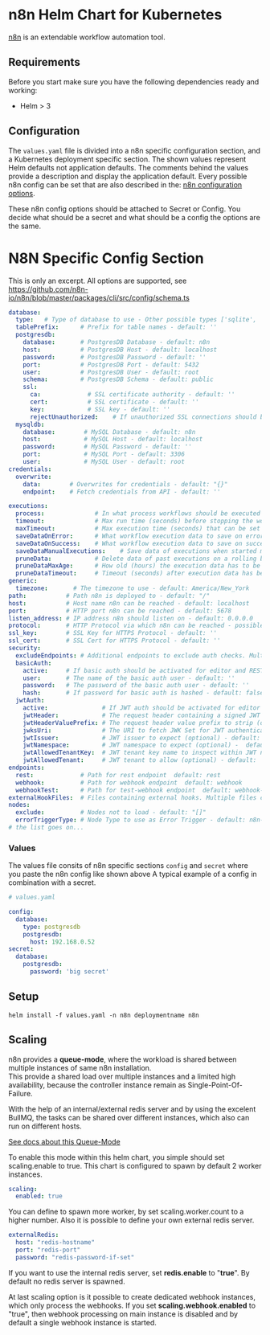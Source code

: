 # n8n Helm Chart for Kubernetes

[n8n](https://github.com/n8n-io/n8n) is an extendable workflow automation tool.

## Requirements

Before you start make sure you have the following dependencies ready and working:

- Helm > 3

## Configuration

The `values.yaml` file is divided into a n8n specific configuration section, and a Kubernetes deployment specific section.
The shown values represent Helm defaults not application defaults. The comments behind the values provide a description and display the application default.
Every possible n8n config can be set that are also described in the: [n8n configuration options](https://github.com/n8n-io/n8n/blob/master/packages/cli/src/config/schema.ts).

These n8n config options should be attached to Secret or Config.
You decide what should be a secret and what should be a config the options are the same.

# N8N Specific Config Section
This is only an excerpt. All options are supported, see https://github.com/n8n-io/n8n/blob/master/packages/cli/src/config/schema.ts

```yaml
database:
  type:   # Type of database to use - Other possible types ['sqlite', 'mariadb', 'mysqldb', 'postgresdb'] - default: sqlite
  tablePrefix:      # Prefix for table names - default: ''
  postgresdb:
    database:       # PostgresDB Database - default: n8n
    host:           # PostgresDB Host - default: localhost
    password:       # PostgresDB Password - default: ''
    port:           # PostgresDB Port - default: 5432
    user:           # PostgresDB User - default: root
    schema:         # PostgresDB Schema - default: public
    ssl:
      ca:             # SSL certificate authority - default: ''
      cert:           # SSL certificate - default: ''
      key:            # SSL key - default: ''
      rejectUnauthorized:    # If unauthorized SSL connections should be rejected - default: true
  mysqldb:
    database:        # MySQL Database - default: n8n
    host:            # MySQL Host - default: localhost
    password:        # MySQL Password - default: ''
    port:            # MySQL Port - default: 3306
    user:            # MySQL User - default: root
credentials:
  overwrite:
    data:        # Overwrites for credentials - default: "{}"
    endpoint:    # Fetch credentials from API - default: ''

executions:
  process:              # In what process workflows should be executed - possible values [main, own] - default: own
  timeout:              # Max run time (seconds) before stopping the workflow execution - default: -1
  maxTimeout:           # Max execution time (seconds) that can be set for a workflow individually - default: 3600
  saveDataOnError:      # What workflow execution data to save on error - possible values [all , none] - default: all
  saveDataOnSuccess:    # What workflow execution data to save on success - possible values [all , none] - default: all
  saveDataManualExecutions:    # Save data of executions when started manually via editor - default: false
  pruneData:            # Delete data of past executions on a rolling basis - default: false
  pruneDataMaxAge:      # How old (hours) the execution data has to be to get deleted - default: 336
  pruneDataTimeout:     # Timeout (seconds) after execution data has been pruned - default: 3600
generic:
  timezone:       # The timezone to use - default: America/New_York
path:           # Path n8n is deployed to - default: "/"
host:           # Host name n8n can be reached - default: localhost
port:           # HTTP port n8n can be reached - default: 5678
listen_address: # IP address n8n should listen on - default: 0.0.0.0
protocol:       # HTTP Protocol via which n8n can be reached - possible values [http , https] - default: http
ssl_key:        # SSL Key for HTTPS Protocol - default: ''
ssl_cert:       # SSL Cert for HTTPS Protocol - default: ''
security:
  excludeEndpoints: # Additional endpoints to exclude auth checks. Multiple endpoints can be separated by colon - default: ''
  basicAuth:
    active:     # If basic auth should be activated for editor and REST-API - default: false
    user:       # The name of the basic auth user - default: ''
    password:   # The password of the basic auth user - default: ''
    hash:       # If password for basic auth is hashed - default: false
  jwtAuth:
    active:               # If JWT auth should be activated for editor and REST-API - default: false
    jwtHeader:            # The request header containing a signed JWT - default: ''
    jwtHeaderValuePrefix: # The request header value prefix to strip (optional) default: ''
    jwksUri:              # The URI to fetch JWK Set for JWT authentication - default: ''
    jwtIssuer:            # JWT issuer to expect (optional) - default: ''
    jwtNamespace:         # JWT namespace to expect (optional) -  default: ''
    jwtAllowedTenantKey:  # JWT tenant key name to inspect within JWT namespace (optional) - default: ''
    jwtAllowedTenant:     # JWT tenant to allow (optional) - default: ''
endpoints:
  rest:             # Path for rest endpoint  default: rest
  webhook:          # Path for webhook endpoint  default: webhook
  webhookTest:      # Path for test-webhook endpoint  default: webhook-test
externalHookFiles:  # Files containing external hooks. Multiple files can be separated by colon - default: ''
nodes:
  exclude:          # Nodes not to load - default: "[]"
  errorTriggerType: # Node Type to use as Error Trigger - default: n8n-nodes-base.errorTrigger
# the list goes on...
```


### Values
The values file consits of n8n specific sections `config` and `secret` where you paste the n8n config like shown above
A typical example of a config in combination with a secret.


```yaml
# values.yaml

config:
  database:
    type: postgresdb
    postgresdb:
      host: 192.168.0.52
secret:
  database:
    postgresdb:
      password: 'big secret'

```
## Setup

```shell
helm install -f values.yaml -n n8n deploymentname n8n
```

## Scaling

n8n provides a **queue-mode**, where the workload is shared between multiple instances of same n8n installation.   
This provide a shared load over multiple instances and a limited high availability, because the controller instance remain as Single-Point-Of-Failure.  

With the help of an internal/external redis server and by using the excelent BullMQ, the tasks can be shared over different instances, which also can run on different hosts.

[See docs about this Queue-Mode](https://docs.n8n.io/hosting/scaling/queue-mode/)

To enable this mode within this helm chart, you simple should set scaling.enable to true. This chart is configured to spawn by default 2 worker instances.

```yaml
scaling:
  enabled: true
```

You can define to spawn more worker, by set scaling.worker.count to a higher number. Also it is possible to define your own external redis server.

```yaml
externalRedis:
  host: "redis-hostname"
  port: "redis-port"
  password: "redis-password-if-set"
```

If you want to use the internal redis server, set **redis.enable** to "**true**". By default no redis server is spawned.

At last scaling option is it possible to create dedicated webhook instances, which only process the webhooks. If you set **scaling.webhook.enabled** to "true", then webhook processing on main instance is disabled and by default a single webhook instance is started.
